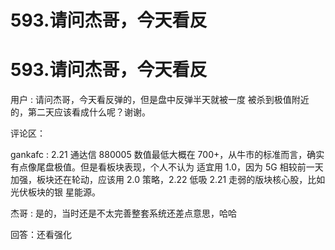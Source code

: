 # 593.请问杰哥，今天看反

# 593.请问杰哥，今天看反

用户 : 请问杰哥，今天看反弹的，但是盘中反弹半天就被一度 被杀到极值附近的，第二天应该看成什么呢？谢谢。

评论区：

gankafc : 2.21 通达信 880005 数值最低大概在 700+，从牛市的标准而言，确实有点像尾盘极值。但是看板块表现，个人不认为 适宜用 1.0，因为 5G 相较前一天加强，板块还在轮动，应该用 2.0 策略，2.22 低吸 2.21 走弱的版块核心股，比如光伏板块的银 星能源。

杰哥 : 是的，当时还是不太完善整套系统还差点意思，哈哈

回答：还看强化